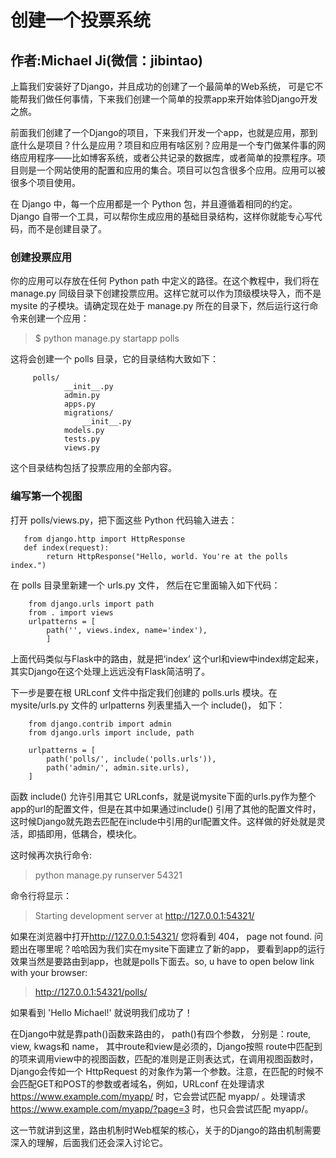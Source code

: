 # 创建一个投票系统

## 作者:Michael Ji(微信：jibintao)

上篇我们安装好了Django，并且成功的创建了一个最简单的Web系统， 可是它不能帮我们做任何事情，下来我们创建一个简单的投票app来开始体验Django开发之旅。

前面我们创建了一个Django的项目，下来我们开发一个app，也就是应用，那到底什么是项目？什么是应用？项目和应用有啥区别？应用是一个专门做某件事的网络应用程序——比如博客系统，或者公共记录的数据库，或者简单的投票程序。项目则是一个网站使用的配置和应用的集合。项目可以包含很多个应用。应用可以被很多个项目使用。

在 Django 中，每一个应用都是一个 Python 包，并且遵循着相同的约定。Django 自带一个工具，可以帮你生成应用的基础目录结构，这样你就能专心写代码，而不是创建目录了。

### __创建投票应用__

你的应用可以存放在任何 Python path 中定义的路径。在这个教程中，我们将在 manage.py 同级目录下创建投票应用。这样它就可以作为顶级模块导入，而不是 mysite 的子模块。请确定现在处于 manage.py 所在的目录下，然后运行这行命令来创建一个应用：
>$ python manage.py startapp polls

这将会创建一个 polls 目录，它的目录结构大致如下：

         polls/
                __init__.py
                admin.py
                apps.py
                migrations/
                    __init__.py
                models.py
                tests.py
                views.py

这个目录结构包括了投票应用的全部内容。

### __编写第一个视图__

打开 polls/views.py，把下面这些 Python 代码输入进去：

       from django.http import HttpResponse
       def index(request):
            return HttpResponse("Hello, world. You're at the polls index.")

在 polls 目录里新建一个 urls.py 文件， 然后在它里面输入如下代码：

        from django.urls import path
        from . import views
        urlpatterns = [
            path('', views.index, name='index'),
            ]
上面代码类似与Flask中的路由，就是把‘index’ 这个url和view中index绑定起来，其实Django在这个处理上远远没有Flask简洁明了。

下一步是要在根 URLconf 文件中指定我们创建的 polls.urls 模块。在 mysite/urls.py 文件的 urlpatterns 列表里插入一个 include()， 如下：

        from django.contrib import admin
        from django.urls import include, path

        urlpatterns = [
            path('polls/', include('polls.urls')),
            path('admin/', admin.site.urls),
        ]

函数 include() 允许引用其它 URLconfs，就是说mysite下面的urls.py作为整个app的url的配置文件，但是在其中如果通过include() 引用了其他的配置文件时， 这时候Django就先跑去匹配在include中引用的url配置文件。这样做的好处就是灵活，即插即用，低耦合，模块化。

这时候再次执行命令:  
> python manage.py runserver 54321

命令行将显示：
> Starting development server at <http://127.0.0.1:54321/>

如果在浏览器中打开<http://127.0.0.1:54321/> 您将看到 404， page not found. 问题出在哪里呢？哈哈因为我们实在mysite下面建立了新的app， 要看到app的运行效果当然是要路由到app，也就是polls下面去。so, u have to open below link with your browser:
> <http://127.0.0.1:54321/polls/>

如果看到 'Hello Michael!' 就说明我们成功了！

在Django中就是靠path()函数来路由的， path()有四个参数， 分别是：route, view, kwags和 name， 其中route和view是必须的，Django按照 route中匹配到的项来调用view中的视图函数，匹配的准则是正则表达式，在调用视图函数时，Django会传如一个 HttpRequest 的对象作为第一个参数。注意，在匹配的时候不会匹配GET和POST的参数或者域名，例如，URLconf 在处理请求 <https://www.example.com/myapp/>  时，它会尝试匹配 myapp/ 。处理请求 <https://www.example.com/myapp/?page=3> 时，也只会尝试匹配 myapp/。

这一节就讲到这里，路由机制时Web框架的核心，关于的Django的路由机制需要深入的理解，后面我们还会深入讨论它。